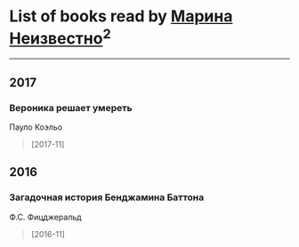 # List of books read by [Марина Неизвестно](https://my.mail.ru/mail/mgirl1994/)<sup>2</sup>
---

## 2017

### Вероника решает умереть
Пауло Коэльо
> [2017-11] 



## 2016

### Загадочная история Бенджамина Баттона
Ф.С. Фицджеральд
> [2016-11] 



